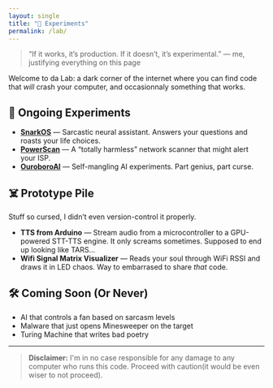 ```yaml
---
layout: single
title: "🧪 Experiments"
permalink: /lab/
---
```


> “If it works, it’s production. If it doesn’t, it’s experimental.” — me, justifying everything on this page

Welcome to da Lab: a dark corner of the internet where you can find code that *will* crash your computer, and occasionnaly something that works.

## 🔬 Ongoing Experiments

- **[SnarkOS](/snarkos/)** — Sarcastic neural assistant. Answers your questions and roasts your life choices.
- **[PowerScan](/powerscan/)** — A “totally harmless” network scanner that might alert your ISP.
- **[OuroboroAI](/powerscan/)** — Self-mangling AI experiments. Part genius, part curse.

## ☠️ Prototype Pile

Stuff so cursed, I didn’t even version-control it properly.

- **TTS from Arduino** — Stream audio from a microcontroller to a GPU-powered STT-TTS engine. It only screams sometimes. Supposed to end up looking like TARS...
- **Wifi Signal Matrix Visualizer** — Reads your soul through WiFi RSSI and draws it in LED chaos. Way to embarrased to share *that* code.

## 🛠️ Coming Soon (Or Never)

- AI that controls a fan based on sarcasm levels
- Malware that just opens Minesweeper on the target
- Turing Machine that writes bad poetry

---

> **Disclaimer:** I'm in no case responsible for any damage to any computer who runs this code. Proceed with caution(it would be even wiser to not proceed).
